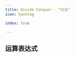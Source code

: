 ```yaml
---
title: Divide Conquer - “分治”
icon: hashtag

index: true

---
```


<!-- more -->

## 运算表达式

<!-- 🟠 为运算表达式设计优先级 -->
<!-- @include: @leetcode/problems/0x0200.md#0241 -->